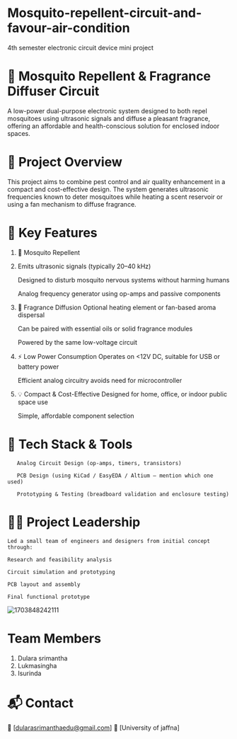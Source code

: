 # Mosquito-repellent-circuit-and-favour-air-condition
4th semester electronic circuit device mini project

# 🦟 Mosquito Repellent & Fragrance Diffuser Circuit

A low-power dual-purpose electronic system designed to both repel mosquitoes using ultrasonic signals and diffuse a pleasant fragrance, offering an affordable and health-conscious solution for enclosed indoor spaces.



# 🚀 Project Overview

This project aims to combine pest control and air quality enhancement in a compact and cost-effective design. The system generates ultrasonic frequencies known to deter mosquitoes while heating a scent reservoir or using a fan mechanism to diffuse fragrance.



# 🧩 Key Features

1. 🦟 Mosquito Repellent
2. Emits ultrasonic signals (typically 20–40 kHz)

   Designed to disturb mosquito nervous systems without harming humans

   Analog frequency generator using op-amps and passive components


2. 🌸 Fragrance Diffusion
    Optional heating element or fan-based aroma dispersal

   Can be paired with essential oils or solid fragrance modules

   Powered by the same low-voltage circuit


3. ⚡ Low Power Consumption
   Operates on <12V DC, suitable for USB or battery power

   Efficient analog circuitry avoids need for microcontroller

4. 💡 Compact & Cost-Effective
   Designed for home, office, or indoor public space use

   Simple, affordable component selection





# 🧠 Tech Stack & Tools

       Analog Circuit Design (op-amps, timers, transistors)

       PCB Design (using KiCad / EasyEDA / Altium – mention which one used)

       Prototyping & Testing (breadboard validation and enclosure testing)


# 🧑‍💻 Project Leadership

    Led a small team of engineers and designers from initial concept through:

    Research and feasibility analysis

    Circuit simulation and prototyping

    PCB layout and assembly

    Final functional prototype

![1703848242111](https://github.com/user-attachments/assets/1ec1e00f-10a5-47cb-888a-f8367b96d30d)

# Team Members

1. Dulara srimantha
2. Lukmasingha
3. Isurinda

# 📬 Contact
📧 [dularasrimanthaedu@gmail.com]
📍 [University of jaffna]

